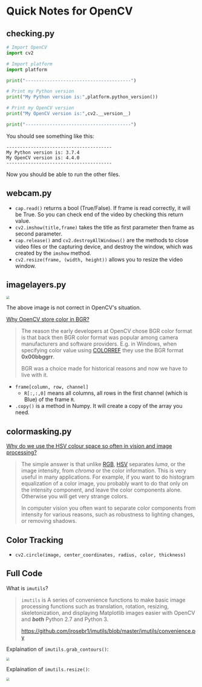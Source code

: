 # Quick Notes for OpenCV



## checking.py

```python
# Import OpenCV
import cv2

# Import platform
import platform

print("---------------------------------------")

# Print my Python version
print("My Python version is:",platform.python_version())

# Print my OpenCV version
print("My OpenCV version is:",cv2.__version__)

print("---------------------------------------")

```



You should see something like this:



```shell
---------------------------------------
My Python version is: 3.7.4
My OpenCV version is: 4.4.0
---------------------------------------
```



Now you should be able to run the other files.



## webcam.py





* `cap.read()` returns a bool (True/False). If frame is read correctly, it will be True. So you can check end of the video by checking this return value.
* `cv2.imshow(title,frame)` takes the title as first parameter then frame as second parameter.
* `cap.release()` and `cv2.destroyAllWindows()` are the methods to close video files or the capturing device, and destroy the window, which was created by the `imshow` method.
* `cv2.resize(frame, (width, height))` allows you to resize the video window.



## imagelayers.py



<img src="https://brohrer.github.io/images/image_processing/three_d_array.png" style="zoom:50%;" />

The above image is not correct in OpenCV's situation.

[Why OpenCV store color in BGR?](https://www.learnopencv.com/why-does-opencv-use-bgr-color-format/)

> The reason the early developers at OpenCV chose BGR color format is that back then BGR color format was popular among camera manufacturers and software providers. E.g. in Windows, when specifying color value using [COLORREF](https://msdn.microsoft.com/en-us/library/dd183449(v=vs.85).aspx) they use the BGR format **0x00bbggrr**.
>
> BGR was a choice made for historical reasons and now we have to live with it.











* `frame[column, row, channel]`
  * `R[:,:,0]` means all columns, all rows in the first channel (which is Blue) of the frame `R`.
* `.copy()` is a method in Numpy. It will create a copy of the array you need.







## colormasking.py



[Why do we use the HSV colour space so often in vision and image processing?](https://dsp.stackexchange.com/questions/2687/why-do-we-use-the-hsv-colour-space-so-often-in-vision-and-image-processing)

> The simple answer is that unlike [RGB](http://en.wikipedia.org/wiki/RGB_color_space), [HSV](http://en.wikipedia.org/wiki/HSL_and_HSV) separates *luma*, or the image intensity, from *chroma* or the color information. This is very useful in many applications. For example, if you want to do histogram equalization of a color image, you probably want to do that only on the intensity component, and leave the color components alone. Otherwise you will get very strange colors.
>
> In computer vision you often want to separate color components from intensity for various reasons, such as robustness to lighting changes, or removing shadows.





## Color Tracking



* `cv2.circle(image, center_coordinates, radius, color, thickness)`











## Full Code



What is `imutils`? 

> `imutils` is A series of convenience functions to make basic image processing functions such as translation, rotation, resizing, skeletonization, and displaying Matplotlib images easier with OpenCV and ***both*** Python 2.7 and Python 3.
>
>
> https://github.com/jrosebr1/imutils/blob/master/imutils/convenience.py



Explaination of `imutils.grab_contours()`:

<img src="https://i.imgur.com/UGaSSOF.png" style="zoom:50%;" />



Explaination of `imutils.resize()`:

<img src="https://i.imgur.com/RGtEE1O.png" style="zoom:50%;" />



